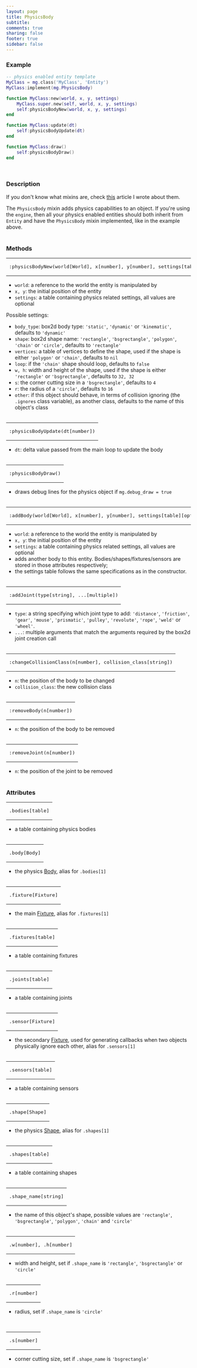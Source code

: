```yaml
---
layout: page
title: PhysicsBody 
subtitle:
comments: true
sharing: false
footer: true
sidebar: false 
---
```


<h3 id="example" data-magellan-destination="example">Example</h3>

~~~ lua
-- physics enabled entity template
MyClass = mg.class('MyClass', 'Entity')
MyClass:implement(mg.PhysicsBody)

function MyClass:new(world, x, y, settings)
    MyClass.super.new(self, world, x, y, settings)
    self:physicsBodyNew(world, x, y, settings)
end

function MyClass:update(dt)
    self:physicsBodyUpdate(dt)
end

function MyClass:draw()
    self:physicsBodyDraw()
end
~~~
<br>

<h3 id="description" data-magellan-destination="description">Description</h3>

If you don't know what mixins are, check [this](http://notmagi.me/the-power-of-lua-and-mixins/) article I wrote about them.

The <code class="text">PhysicsBody</code> mixin adds physics capabilities to an object. If you're using the <code class="text">engine</code>, then all your physics enabled entities
should both inherit from <code class="text">Entity</code> and have the <code class="text">PhysicsBody</code> mixin implemented, like in the example above.
<br><br>

<h3 id="methods" data-magellan-destination="methods">Methods</h3>

<div><table class="CodeRay">
<td class="code"><pre>
:<span class="annotation">physicsBodyNew</span>(world<span class="tag">[World]</span>, x<span class="tag"><span class="tag">[number]</span></span>, y<span class="tag"><span class="tag">[number]</span></span>, settings<span class="tag">[table]</span><span class="tag">[optional]</span>)
</pre></td>
</table></div>

*   <code>world</code>: a reference to the world the entity is manipulated by
*   <code>x, y</code>: the initial position of the entity
*   <code>settings</code>: a table containing physics related settings, all values are optional

Possible settings:

*   <code>body_type</code>: box2d body type: <code class="string">'static'</code>, <code class="string">'dynamic'</code> or <code class="string">'kinematic'</code>, defaults to <code class="string">'dynamic'</code> 
*   <code>shape</code>: box2d shape name: <code class="string">'rectangle'</code>, <code class="string">'bsgrectangle'</code>, <code class="string">'polygon'</code>, <code class="string">'chain'</code> or <code class="string">'circle'</code>,
defaults to <code class="string">'rectangle'</code> 
*   <code>vertices</code>: a table of vertices to define the shape, used if the shape is either <code class="string">'polygon'</code> or <code class="string">'chain'</code>, defaults to <code class="text">nil</code> 
*   <code>loop</code>: if the <code class="string">'chain'</code> shape should loop, defaults to <code class="text">false</code>
*   <code>w, h</code>: width and height of the shape, used if the shape is either <code class="string">'rectangle'</code> or <code class="string">'bsgrectangle'</code>, defaults to <code class="number">32, 32</code> 
*   <code>s</code>: the corner cutting size in a <code class="string">'bsgrectangle'</code>, defaults to <code class="number">4</code> 
*   <code>r</code>: the radius of a <code class="string">'circle'</code>, defaults to <code class="number">16</code> 
*   <code>other</code>: if this object should behave, in terms of collision ignoring (the <code class="atrm">.ignores</code> class variable), as another class, defaults to the name of this object's class 
<br><br>

<div><table class="CodeRay">
<td class="code"><pre>
:<span class="annotation">physicsBodyUpdate</span>(dt<span class="tag">[number]</span>)
</pre></td>
</table></div>

*   <code>dt</code>: delta value passed from the main loop to update the body
<br><br>

<div><table class="CodeRay">
<td class="code"><pre>
:<span class="annotation">physicsBodyDraw</span>()
</pre></td>
</table></div>

*   draws debug lines for the physics object if <code class="text">mg.debug_draw = true</code>
<br><br>

<div><table class="CodeRay">
<td class="code"><pre>
:<span class="annotation">addBody</span>(world<span class="tag">[World]</span>, x<span class="tag"><span class="tag">[number]</span></span>, y<span class="tag"><span class="tag">[number]</span></span>, settings<span class="tag">[table]</span><span class="tag">[optional]</span>)
</pre></td>
</table></div>

*   <code>world</code>: a reference to the world the entity is manipulated by
*   <code>x, y</code>: the initial position of the entity
*   <code>settings</code>: a table containing physics related settings, all values are optional
*   adds another body to this entity. Bodies/shapes/fixtures/sensors are stored in those attributes respectively;
*   the settings table follows the same specifications as in the constructor.
<br><br>

<div><table class="CodeRay">
<td class="code"><pre>
:<span class="annotation">addJoint</span>(type<span class="tag">[string]</span>, ...<span class="tag">[multiple]</span>)
</pre></td>
</table></div>

*   <code>type</code>: a string specifying which joint type to add: 
<code class="string">'distance'</code>,
<code class="string">'friction'</code>,
<code class="string">'gear'</code>,
<code class="string">'mouse'</code>,
<code class="string">'prismatic'</code>,
<code class="string">'pulley'</code>,
<code class="string">'revolute'</code>,
<code class="string">'rope'</code>,
<code class="string">'weld'</code> or
<code class="string">'wheel'</code>.
*   <code>...</code>: multiple arguments that match the arguments required by the box2d joint creation call
<br><br>

<div><table class="CodeRay">
<td class="code"><pre>
:<span class="annotation">changeCollisionClass</span>(n<span class="tag">[number]</span>, collision_class<span class="tag">[string]</span>)
</pre></td>
</table></div>

*   <code>n</code>: the position of the body to be changed 
*   <code>collision_class</code>: the new collision class 
<br><br>

<div><table class="CodeRay">
<td class="code"><pre>
:<span class="annotation">removeBody</span>(n<span class="tag">[number]</span>)
</pre></td>
</table></div>

*   <code>n</code>: the position of the body to be removed 
<br><br>

<div><table class="CodeRay">
<td class="code"><pre>
:<span class="annotation">removeJoint</span>(n<span class="tag">[number]</span>)
</pre></td>
</table></div>

*   <code>n</code>: the position of the joint to be removed 
<br><br>

<h3 id="attributes" data-magellan-destination="attributes">Attributes</h3>

<div><table class="CodeRay">
<td class="code"><pre>
.<span class="annotation">bodies</span><span class="tag">[table]</span>
</pre></td>
</table></div>

*   a table containing physics bodies
<br><br>

<div><table class="CodeRay">
<td class="code"><pre>
.<span class="annotation">body</span><span class="tag">[Body]</span>
</pre></td>
</table></div>

*   the physics [Body](http://www.love2d.org/wiki/Body), alias for <code class="atrm">.bodies[1]</code>
<br><br>

<div><table class="CodeRay">
<td class="code"><pre>
.<span class="annotation">fixture</span><span class="tag">[Fixture]</span>
</pre></td>
</table></div>

*   the main [Fixture](http://www.love2d.org/wiki/Fixture), alias for <code class="atrm">.fixtures[1]</code>
<br><br>

<div><table class="CodeRay">
<td class="code"><pre>
.<span class="annotation">fixtures</span><span class="tag">[table]</span>
</pre></td>
</table></div>

*   a table containing fixtures
<br><br>

<div><table class="CodeRay">
<td class="code"><pre>
.<span class="annotation">joints</span><span class="tag">[table]</span>
</pre></td>
</table></div>

*   a table containing joints
<br><br>

<div><table class="CodeRay">
<td class="code"><pre>
.<span class="annotation">sensor</span><span class="tag">[Fixture]</span>
</pre></td>
</table></div>

*   the secondary [Fixture](http://www.love2d.org/wiki/Fixture), used for generating callbacks when two objects physically ignore each other, alias for <code class="atrm">.sensors[1]</code>
<br><br>

<div><table class="CodeRay">
<td class="code"><pre>
.<span class="annotation">sensors</span><span class="tag">[table]</span>
</pre></td>
</table></div>

*   a table containing sensors
<br><br>

<div><table class="CodeRay">
<td class="code"><pre>
.<span class="annotation">shape</span><span class="tag">[Shape]</span>
</pre></td>
</table></div>

*   the physics [Shape](http://www.love2d.org/wiki/Shape), alias for <code class="atrm">.shapes[1]</code>
<br><br>

<div><table class="CodeRay">
<td class="code"><pre>
.<span class="annotation">shapes</span><span class="tag">[table]</span>
</pre></td>
</table></div>

*   a table containing shapes
<br><br>


<div><table class="CodeRay">
<td class="code"><pre>
.<span class="annotation">shape_name</span><span class="tag">[string]</span>
</pre></td>
</table></div>

*   the name of this object's shape, possible values are <code class="string">'rectangle'</code>, <code class="string">'bsgrectangle'</code>, <code class="string">'polygon'</code>, <code class="string">'chain'</code> and <code class="string">'circle'</code>
<br><br>

<div><table class="CodeRay">
<td class="code"><pre>
.<span class="annotation">w</span><span class="tag"><span class="tag">[number]</span></span>, .<span class="annotation">h</span><span class="tag"><span class="tag">[number]</span></span>
</pre></td>
</table></div>

*   width and height, set if <code class="atrm">.shape_name</code> is <code class="string">'rectangle'</code>, <code class="string">'bsgrectangle'</code> or <code class="string">'circle'</code>
<br><br>

<div><table class="CodeRay">
<td class="code"><pre>
.<span class="annotation">r</span><span class="tag"><span class="tag">[number]</span></span>
</pre></td>
</table></div>

*   radius, set if <code class="atrm">.shape_name</code> is <code class="string">'circle'</code>   
<br>

<div><table class="CodeRay">
<td class="code"><pre>
.<span class="annotation">s</span><span class="tag"><span class="tag">[number]</span></span>
</pre></td>
</table></div>

*   corner cutting size, set if <code class="atrm">.shape_name</code> is <code class="string">'bsgrectangle'</code>  
<br><br>
